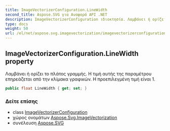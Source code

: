 ```yaml
---
title: ImageVectorizerConfiguration.LineWidth
second_title: Aspose.SVG για Αναφορά API .NET
description: ImageVectorizerConfiguration ιδιοκτησία. Λαμβάνει ή ορίζει το πλάτος γραμμής. Η τιμή αυτής της παραμέτρου επηρεάζεται από την κλίμακα γραφικών. Η προεπιλεγμένη τιμή είναι 1.
type: docs
weight: 50
url: /el/net/aspose.svg.imagevectorization/imagevectorizerconfiguration/linewidth/
---
```

## ImageVectorizerConfiguration.LineWidth property

Λαμβάνει ή ορίζει το πλάτος γραμμής. Η τιμή αυτής της παραμέτρου επηρεάζεται από την κλίμακα γραφικών. Η προεπιλεγμένη τιμή είναι 1.

```csharp
public float LineWidth { get; set; }
```

### Δείτε επίσης

* class [ImageVectorizerConfiguration](../)
* χώρος ονομάτων [Aspose.Svg.ImageVectorization](../../imagevectorizerconfiguration/)
* συνέλευση [Aspose.SVG](../../../)


